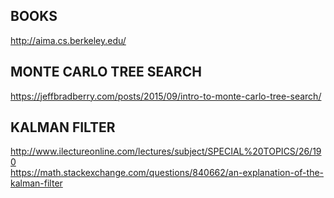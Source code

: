 ## BOOKS
http://aima.cs.berkeley.edu/

## MONTE CARLO TREE SEARCH    
https://jeffbradberry.com/posts/2015/09/intro-to-monte-carlo-tree-search/

## KALMAN FILTER    
http://www.ilectureonline.com/lectures/subject/SPECIAL%20TOPICS/26/190    
https://math.stackexchange.com/questions/840662/an-explanation-of-the-kalman-filter
